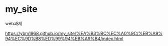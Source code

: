 # my_site
web과제

https://ybm1968.github.io/my_site/%EA%B3%BC%EC%A0%9C/%EB%A9%94%EC%9D%B8%ED%99%94%EB%A9%B4/index.html
